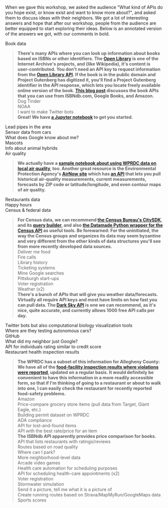 When we gave this workshop, we asked the audience "What kind of APIs do you hope exist, or know exist and want to know more about?", and asked them to discuss ideas with their neighbors. We got a lot of interesting answers and hope that after our workshop, people from the audience are better equipped to start exploring their ideas. Below is an annotated version of the answers we got, with our comments in bold.  
  
  
Book data  
> **There's many APIs where you can look up information about books based on ISBNs or other identifiers. The [Open Library](https://openlibrary.org/about) is one of the Internet Archive's projects, and (like Wikipedia), it's content is user-contributed. You don't need an API key to request information from the [Open Library API](https://openlibrary.org/dev/docs/api/books). If the book is in the public domain and Project Gutenberg has digitized it, you'll find a Project Gutenberg identifier in the API response, which lets you locate freely available online version of the book. [This blog post](https://bbvaopen4u.com/en/actualidad/apis-books-amazon-google-books-isbn-and-their-open-apis) discusses the book APIs that you can use from ISBNdb.com, Google Books, and Amazon.**  
Dog Tinder  
NOAA  
I want to make Twitter bots  
> **Great! We have [a Jupyter notebook](https://github.com/WPRDC/api-training/blob/master/twitter_bot_demo.ipynb) to get you started.**  

Lead pipes in the area  
Sensor data from cars  
What does Google know about me?  
Mascots  
Info about animal hybrids  
Air quality  
> **We actually have a [sample notebook about using WPRDC data on local air quality](https://github.com/WPRDC/Jupyter-notebooks-by-dataset/blob/master/air-quality-exploration.ipynb), too. Another great resource is the Environmental Protection Agency's [AirNow site](https://www.airnow.gov/) which has [an API](https://docs.airnowapi.org/) that lets you pull historical air-quality measurements, current measurements, forecasts by ZIP code or latitude/longitude, and even contour maps of air quality.**  

Restaurants data  
Happy hours  
Census & federal data  
> **For Census data, we can recommend [the Census Bureau's CitySDK](https://uscensusbureau.github.io/citysdk/), and its [query builder](https://uscensusbureau.github.io/citysdk/developers/queryBuilder/), and also [the Datamade Python wrapper for the Census API](https://github.com/datamade/census) as useful tools. Be forewarned: For the uninitiated, the way the Census groups and organizes its data may seem byzantine and very different from the other kinds of data structures you'll see from more recently developed data sources.**  
Deliver me food  
Fire calls  
Library history  
Ticketing systems  
Mine Google searches  
Pittsburgh start-ups  
Voter registration  
Weather (x2)  
> **There's a bunch of APIs that will give you weather data/forecasts. Virtually all require API keys and most have limits on how fast you can pull data. The [Dark Sky API](https://darksky.net/dev) is one we can recommend, as it's nice, quite accurate, and currently allows 1000 free API calls per day.**  

Twitter bots but also computational biology visualization tools  
Where are they testing autonomous cars?  
GitHub  
What did my neighbor just Google?  
API for individuals rating similar to credit score  
Restaurant health inspection results  
> **The WPRDC has a subset of this information for Allegheny County: We have all of the [food-facility inspection results where violations were reported](https://data.wprdc.org/dataset/allegheny-county-restaurant-food-facility-inspection-violations), updated on a regular basis. It would definitely be convenient to have this information in a more readily accessible form, so that if I'm thinking of going to a restaurant or about to walk into one, I can easily check the restaurant for recently reported food-safety problems.**  
Amazon  
Price-compare grocery store items (pull data from Target, Giant Eagle, etc.)  
Building permit dataset on WPRDC  
ADA compliance  
API for lost-and-found items  
API with the best rate/price for an item  
> **The ISBNdb API apparently provides price comparison for books.**  
API that lists restaurants with ratings/reviews  
Routes based on road quality  
Where can I park?  
More neighborhood-level data  
Arcade video games  
Health care automation for scheduling purposes  
API for scheduling health-care appointments (x2)  
Voter registration  
Stormwater simulation  
Send it a picture, tell me what it is a picture of  
Create running routes based on Strava/MapMyRun/GoogleMaps data  
Sports scores  
